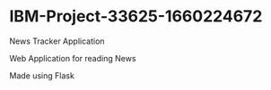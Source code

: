 # IBM-Project-33625-1660224672
News Tracker Application

Web Application for reading News

Made using Flask
